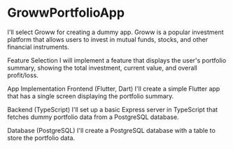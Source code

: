 # GrowwPortfolioApp
I'll select Groww for creating a dummy app. Groww is a popular investment platform that allows users to invest in mutual funds, stocks, and other financial instruments.

Feature Selection
I will implement a feature that displays the user's portfolio summary, showing the total investment, current value, and overall profit/loss.

App Implementation
Frontend (Flutter, Dart)
I'll create a simple Flutter app that has a single screen displaying the portfolio summary.

Backend (TypeScript)
I'll set up a basic Express server in TypeScript that fetches dummy portfolio data from a PostgreSQL database.

Database (PostgreSQL)
I'll create a PostgreSQL database with a table to store the portfolio data.
